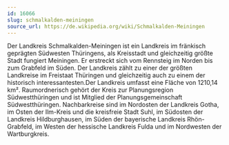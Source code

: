 ```yaml
---
id: 16066
slug: schmalkalden-meiningen
source_url: https://de.wikipedia.org/wiki/Schmalkalden-Meiningen
---
```


Der Landkreis Schmalkalden-Meiningen ist ein Landkreis im fränkisch geprägten Südwesten Thüringens, als Kreisstadt und gleichzeitig größte Stadt fungiert Meiningen. Er erstreckt sich vom Rennsteig im Norden bis zum Grabfeld im Süden. Der Landkreis zählt zu einer der größten Landkreise im Freistaat Thüringen und gleichzeitig auch zu einem der historisch interessantesten.Der Landkreis umfasst eine Fläche von 1210,14 km². Raumordnerisch gehört der Kreis zur Planungsregion Südwestthüringen und ist Mitglied der Planungsgemeinschaft Südwestthüringen. Nachbarkreise sind im Nordosten der Landkreis Gotha, im Osten der Ilm-Kreis und die kreisfreie Stadt Suhl, im Südosten der Landkreis Hildburghausen, im Süden der bayerische Landkreis Rhön-Grabfeld, im Westen der hessische Landkreis Fulda und im Nordwesten der Wartburgkreis.
